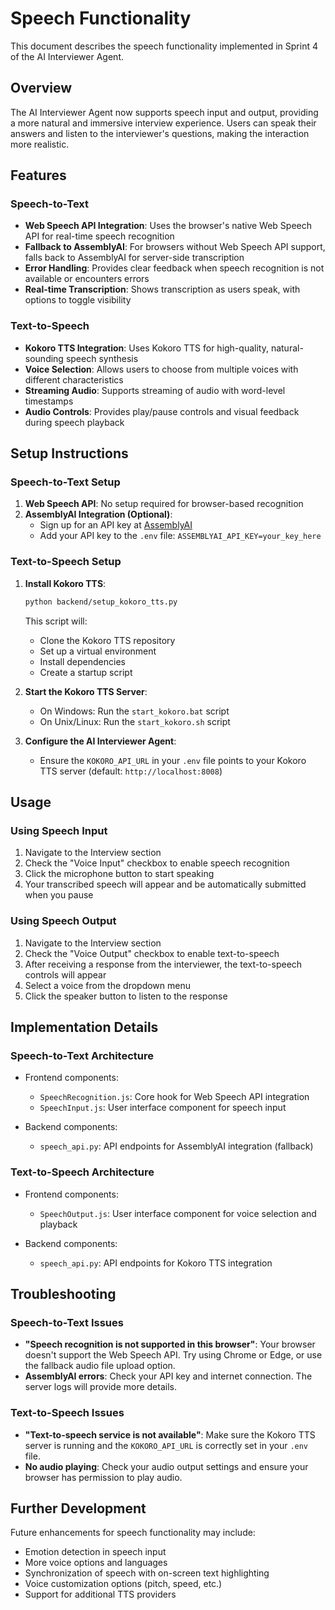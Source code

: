 # Speech Functionality

This document describes the speech functionality implemented in Sprint 4 of the AI Interviewer Agent.

## Overview

The AI Interviewer Agent now supports speech input and output, providing a more natural and immersive interview experience. Users can speak their answers and listen to the interviewer's questions, making the interaction more realistic.

## Features

### Speech-to-Text

- **Web Speech API Integration**: Uses the browser's native Web Speech API for real-time speech recognition
- **Fallback to AssemblyAI**: For browsers without Web Speech API support, falls back to AssemblyAI for server-side transcription
- **Error Handling**: Provides clear feedback when speech recognition is not available or encounters errors
- **Real-time Transcription**: Shows transcription as users speak, with options to toggle visibility

### Text-to-Speech

- **Kokoro TTS Integration**: Uses Kokoro TTS for high-quality, natural-sounding speech synthesis
- **Voice Selection**: Allows users to choose from multiple voices with different characteristics
- **Streaming Audio**: Supports streaming of audio with word-level timestamps
- **Audio Controls**: Provides play/pause controls and visual feedback during speech playback

## Setup Instructions

### Speech-to-Text Setup

1. **Web Speech API**: No setup required for browser-based recognition
2. **AssemblyAI Integration (Optional)**:
   - Sign up for an API key at [AssemblyAI](https://www.assemblyai.com/)
   - Add your API key to the `.env` file: `ASSEMBLYAI_API_KEY=your_key_here`

### Text-to-Speech Setup

1. **Install Kokoro TTS**:
   ```bash
   python backend/setup_kokoro_tts.py
   ```
   This script will:
   - Clone the Kokoro TTS repository
   - Set up a virtual environment
   - Install dependencies
   - Create a startup script

2. **Start the Kokoro TTS Server**:
   - On Windows: Run the `start_kokoro.bat` script
   - On Unix/Linux: Run the `start_kokoro.sh` script

3. **Configure the AI Interviewer Agent**:
   - Ensure the `KOKORO_API_URL` in your `.env` file points to your Kokoro TTS server (default: `http://localhost:8008`)

## Usage

### Using Speech Input

1. Navigate to the Interview section
2. Check the "Voice Input" checkbox to enable speech recognition
3. Click the microphone button to start speaking
4. Your transcribed speech will appear and be automatically submitted when you pause

### Using Speech Output

1. Navigate to the Interview section
2. Check the "Voice Output" checkbox to enable text-to-speech
3. After receiving a response from the interviewer, the text-to-speech controls will appear
4. Select a voice from the dropdown menu
5. Click the speaker button to listen to the response

## Implementation Details

### Speech-to-Text Architecture

- Frontend components:
  - `SpeechRecognition.js`: Core hook for Web Speech API integration
  - `SpeechInput.js`: User interface component for speech input

- Backend components:
  - `speech_api.py`: API endpoints for AssemblyAI integration (fallback)

### Text-to-Speech Architecture

- Frontend components:
  - `SpeechOutput.js`: User interface component for voice selection and playback

- Backend components:
  - `speech_api.py`: API endpoints for Kokoro TTS integration

## Troubleshooting

### Speech-to-Text Issues

- **"Speech recognition is not supported in this browser"**: Your browser doesn't support the Web Speech API. Try using Chrome or Edge, or use the fallback audio file upload option.
- **AssemblyAI errors**: Check your API key and internet connection. The server logs will provide more details.

### Text-to-Speech Issues

- **"Text-to-speech service is not available"**: Make sure the Kokoro TTS server is running and the `KOKORO_API_URL` is correctly set in your `.env` file.
- **No audio playing**: Check your audio output settings and ensure your browser has permission to play audio.

## Further Development

Future enhancements for speech functionality may include:

- Emotion detection in speech input
- More voice options and languages
- Synchronization of speech with on-screen text highlighting
- Voice customization options (pitch, speed, etc.)
- Support for additional TTS providers 